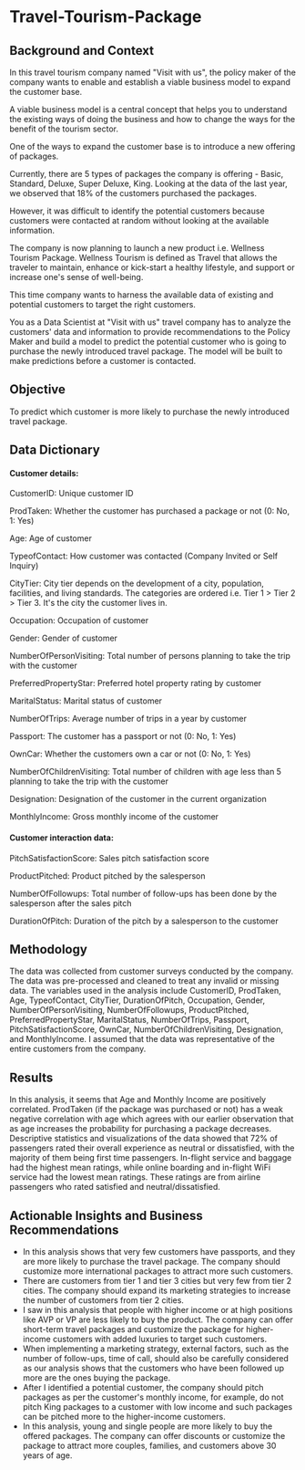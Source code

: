 # Travel-Tourism-Package

## Background and Context

In this travel tourism company named "Visit with us", the policy maker of the company wants to enable and establish a viable business model to expand the customer base.

A viable business model is a central concept that helps you to understand the existing ways of doing the business and how to change the ways for the benefit of the tourism sector.

One of the ways to expand the customer base is to introduce a new offering of packages.

Currently, there are 5 types of packages the company is offering - Basic, Standard, Deluxe, Super Deluxe, King. Looking at the data of the last year, we observed that 18% of the customers purchased the packages.

However, it was difficult to identify the potential customers because customers were contacted at random without looking at the available information.


The company is now planning to launch a new product i.e. Wellness Tourism Package. Wellness Tourism is defined as Travel that allows the traveler to maintain, enhance or kick-start a healthy lifestyle, and support or increase one's sense of well-being.

This time company wants to harness the available data of existing and potential customers to target the right customers.

You as a Data Scientist at "Visit with us" travel company has to analyze the customers' data and information to provide recommendations to the Policy Maker and build a model to predict the potential customer who is going to purchase the newly introduced travel package. The model will be built to make predictions before a customer is contacted.

## Objective

To predict which customer is more likely to purchase the newly introduced travel package.

## Data Dictionary

#### Customer details:

CustomerID: Unique customer ID

ProdTaken: Whether the customer has purchased a package or not (0: No, 1: Yes)

Age: Age of customer

TypeofContact: How customer was contacted (Company Invited or Self Inquiry)

CityTier: City tier depends on the development of a city, population, facilities, and living standards. The categories are ordered i.e. Tier 1 > Tier 2 > Tier 3. It's the city the customer lives in.

Occupation: Occupation of customer

Gender: Gender of customer

NumberOfPersonVisiting: Total number of persons planning to take the trip with the customer

PreferredPropertyStar: Preferred hotel property rating by customer

MaritalStatus: Marital status of customer

NumberOfTrips: Average number of trips in a year by customer

Passport: The customer has a passport or not (0: No, 1: Yes)

OwnCar: Whether the customers own a car or not (0: No, 1: Yes)

NumberOfChildrenVisiting: Total number of children with age less than 5 planning to take the trip with the customer

Designation: Designation of the customer in the current organization

MonthlyIncome: Gross monthly income of the customer

#### Customer interaction data: 

PitchSatisfactionScore: Sales pitch satisfaction score

ProductPitched: Product pitched by the salesperson

NumberOfFollowups: Total number of follow-ups has been done by the salesperson after the sales pitch

DurationOfPitch: Duration of the pitch by a salesperson to the customer

## Methodology
The data was collected from customer surveys conducted by the company. The data was pre-processed and cleaned to treat any invalid or missing data. The variables used in the analysis include CustomerID, ProdTaken, Age, TypeofContact, CityTier, DurationOfPitch, Occupation, Gender, NumberOfPersonVisiting, NumberOfFollowups, 
ProductPitched, PreferredPropertyStar, MaritalStatus, NumberOfTrips, Passport, PitchSatisfactionScore, OwnCar, NumberOfChildrenVisiting, Designation, and MonthlyIncome. I assumed that the data was representative of the entire customers from the company.

## Results
In this analysis, it seems that Age and Monthly Income are positively correlated. ProdTaken (if the package was purchased or not) has a weak negative correlation with age which agrees with our earlier observation that as age increases the probability for purchasing a package decreases. Descriptive statistics and visualizations of the data showed that 72% of passengers rated their overall experience as neutral or dissatisfied, with the majority of them being first time passengers. In-flight service and baggage had the highest mean ratings, while online boarding and in-flight WiFi service had the lowest mean ratings. These ratings are from airline passengers who rated satisfied and neutral/dissatisfied.

## Actionable Insights and Business Recommendations
- In this analysis shows that very few customers have passports, and they are more likely to purchase the travel package. The company should customize more international packages to attract more such customers.
- There are customers from tier 1 and tier 3 cities but very few from tier 2 cities. The company should expand its marketing strategies to increase the number of customers from tier 2 cities.
- I saw in this analysis that people with higher income or at high positions like AVP or VP are less likely to buy the product. The company can offer short-term travel packages and customize the package for higher- income customers with added luxuries to target such customers.
- When implementing a marketing strategy, external factors, such as the number of follow-ups, time of call, should also be carefully considered as our analysis shows that the customers who have been followed up more are the ones buying the package.
- After I identified a potential customer, the company should pitch packages as per the customer's monthly income, for example, do not pitch King packages to a customer with low income and such packages can be pitched more to the higher-income customers.
- In this analysis, young and single people are more likely to buy the offered packages. The company can offer discounts or customize the package to attract more couples, families, and customers above 30 years of age.
